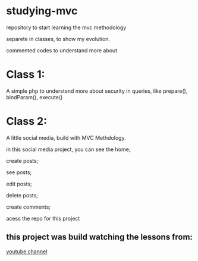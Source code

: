 # studying-mvc
repository to start learning the mvc methodology

separete in classes, to show my evolution. 

commented codes to understand more about

<h1>Class 1:</h1>

<p>A simple php to understand more about security in queries, like prepare(), bindParam(), execute()</p>

<h1>Class 2:</h1>

<p>A little social media, build with MVC Methdology.</p>

<p>in this social media project, you can see the home;</p>
<p>create posts;</p>
<p>see posts;</p>
<p>edit posts;</p>
<p>delete posts;</p>
<p>create comments;</p>
<p>acess the repo for this project</p>

<h2>this project was build watching the lessons from:</h2>
<a href="https://www.youtube.com/@RafaelCapoani">youtube channel</a>
